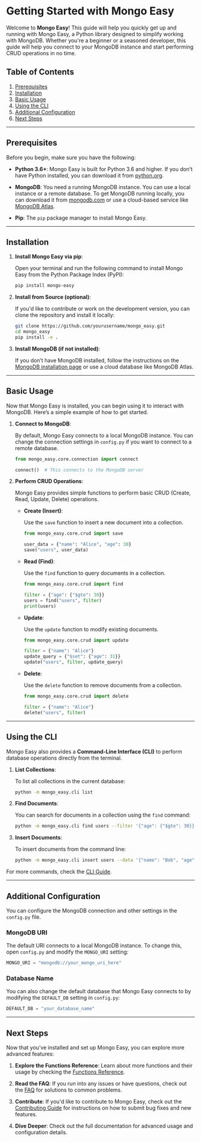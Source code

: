 # Getting Started with Mongo Easy

Welcome to **Mongo Easy**! This guide will help you quickly get up and running with Mongo Easy, a Python library designed to simplify working with MongoDB. Whether you're a beginner or a seasoned developer, this guide will help you connect to your MongoDB instance and start performing CRUD operations in no time.

## Table of Contents

1. [Prerequisites](#prerequisites)
2. [Installation](#installation)
3. [Basic Usage](#basic-usage)
4. [Using the CLI](#using-the-cli)
5. [Additional Configuration](#additional-configuration)
6. [Next Steps](#next-steps)

---

## Prerequisites

Before you begin, make sure you have the following:

- **Python 3.6+**: Mongo Easy is built for Python 3.6 and higher. If you don’t have Python installed, you can download it from [python.org](https://www.python.org/downloads/).
  
- **MongoDB**: You need a running MongoDB instance. You can use a local instance or a remote database. To get MongoDB running locally, you can download it from [mongodb.com](https://www.mongodb.com/try/download/community) or use a cloud-based service like [MongoDB Atlas](https://www.mongodb.com/cloud/atlas).

- **Pip**: The `pip` package manager to install Mongo Easy.

---

## Installation

1. **Install Mongo Easy via pip**:

   Open your terminal and run the following command to install Mongo Easy from the Python Package Index (PyPI):

   ```bash
   pip install mongo-easy
   ```

2. **Install from Source (optional)**:

   If you'd like to contribute or work on the development version, you can clone the repository and install it locally:

   ```bash
   git clone https://github.com/yourusername/mongo_easy.git
   cd mongo_easy
   pip install -e .
   ```

3. **Install MongoDB (if not installed)**:

   If you don’t have MongoDB installed, follow the instructions on the [MongoDB installation page](https://www.mongodb.com/try/download/community) or use a cloud database like MongoDB Atlas.

---

## Basic Usage

Now that Mongo Easy is installed, you can begin using it to interact with MongoDB. Here’s a simple example of how to get started.

1. **Connect to MongoDB**:

   By default, Mongo Easy connects to a local MongoDB instance. You can change the connection settings in `config.py` if you want to connect to a remote database.

   ```python
   from mongo_easy.core.connection import connect

   connect()  # This connects to the MongoDB server
   ```

2. **Perform CRUD Operations**:

   Mongo Easy provides simple functions to perform basic CRUD (Create, Read, Update, Delete) operations.

   - **Create (Insert)**:

     Use the `save` function to insert a new document into a collection.

     ```python
     from mongo_easy.core.crud import save

     user_data = {"name": "Alice", "age": 30}
     save("users", user_data)
     ```

   - **Read (Find)**:

     Use the `find` function to query documents in a collection.

     ```python
     from mongo_easy.core.crud import find

     filter = {"age": {"$gte": 30}}
     users = find("users", filter)
     print(users)
     ```

   - **Update**:

     Use the `update` function to modify existing documents.

     ```python
     from mongo_easy.core.crud import update

     filter = {"name": "Alice"}
     update_query = {"$set": {"age": 31}}
     update("users", filter, update_query)
     ```

   - **Delete**:

     Use the `delete` function to remove documents from a collection.

     ```python
     from mongo_easy.core.crud import delete

     filter = {"name": "Alice"}
     delete("users", filter)
     ```

---

## Using the CLI

Mongo Easy also provides a **Command-Line Interface (CLI)** to perform database operations directly from the terminal.

1. **List Collections**:

   To list all collections in the current database:

   ```bash
   python -m mongo_easy.cli list
   ```

2. **Find Documents**:

   You can search for documents in a collection using the `find` command:

   ```bash
   python -m mongo_easy.cli find users --filter '{"age": {"$gte": 30}}'
   ```

3. **Insert Documents**:

   To insert documents from the command line:

   ```bash
   python -m mongo_easy.cli insert users --data '{"name": "Bob", "age": 25}'
   ```

For more commands, check the [CLI Guide](cli_guide.md).

---

## Additional Configuration

You can configure the MongoDB connection and other settings in the `config.py` file.

### MongoDB URI

The default URI connects to a local MongoDB instance. To change this, open `config.py` and modify the `MONGO_URI` setting:

```python
MONGO_URI = "mongodb://your_mongo_uri_here"
```

### Database Name

You can also change the default database that Mongo Easy connects to by modifying the `DEFAULT_DB` setting in `config.py`:

```python
DEFAULT_DB = "your_database_name"
```

---

## Next Steps

Now that you’ve installed and set up Mongo Easy, you can explore more advanced features:

1. **Explore the Functions Reference**: Learn about more functions and their usage by checking the [Functions Reference](functions_reference.md).

2. **Read the FAQ**: If you run into any issues or have questions, check out the [FAQ](faq.md) for solutions to common problems.

3. **Contribute**: If you'd like to contribute to Mongo Easy, check out the [Contributing Guide](contributing.md) for instructions on how to submit bug fixes and new features.

4. **Dive Deeper**: Check out the full documentation for advanced usage and configuration details.